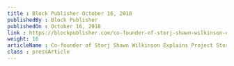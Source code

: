 ```yaml
---
title : Block Publisher October 16, 2018
publishedBy : Block Publisher
publishedOn : October 16, 2018
link : https://blockpublisher.com/co-founder-of-storj-shawn-wilkinson-explains-project-storj/
weight: 16
articleName : Co-founder of Storj Shawn Wilkinson Explains Project Storj
class : pressArticle
---
```

